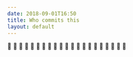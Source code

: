 ```yaml
---
date: 2018-09-01T16:50
title: Who commits this
layout: default
---
```


🤔
🤔
🤔
🤔
🤔
🤔
🤔
🤔
🤔
🤔
🤔
🤔
🤔
🤔
🤔
🤔
🤔
🤔
🤔
🤔
🤔